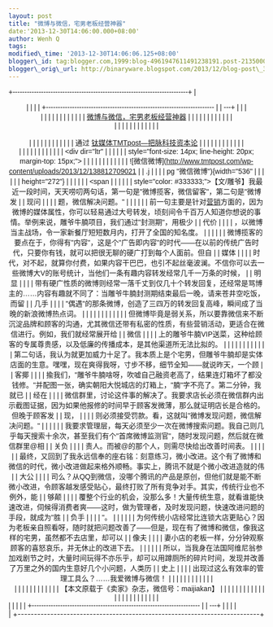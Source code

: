 ```yaml
--- 
layout: post 
title: "微博与微信，宅男老板经营神器" 
date:'2013-12-30T14:06:00.000+08:00' 
author: Wenh Q
tags:
modified\_time: '2013-12-30T14:06:06.125+08:00' 
blogger\_id: tag:blogger.com,1999:blog-4961947611491238191.post-2135000263187069654
blogger\_orig\_url: http://binaryware.blogspot.com/2013/12/blog-post\_30.html
---
```

<div dir="ltr">

<div class="gmail_quote">

<div style="font-family: Arial,sans-serif; width: 100%;">

+--------------------------------------------------------------------------+
| <div align="center">                                                     |
|                                                                          |
| +----------------------------------------------------------------------- |
| ---+                                                                     |
| | <div dir="ltr">                                                        |
|    |                                                                     |
| |                                                                        |
|    |                                                                     |
| | [微博与微信，宅男老板经营神器](http://www.tmtpost.com/86476.html)        | |
|                                                                          |
| |                                                                        |
|    |                                                                     |
| | </div>                                                                 |
|    |                                                                     |
| |                                                                        |
|    |                                                                     |
| | <div style="margin-top: 15px;">                                        |
|    |                                                                     |
| |                                                                        |
|    |                                                                     |
| | 通过 [钛媒体TMTpost—把脉科技资本论](http://www.tmtpost.com/)             | |
|                                                                          |
| |                                                                        |
|    |                                                                     |
| | </div>                                                                 |
|    |                                                                     |
| |                                                                        |
|    |                                                                     |
| | <div dir="ltr"                                                         |
|    |                                                                     |
| | style="font-size: 14px; line-height: 20px; margin-top: 15px;">         |
|    |                                                                     |
| |                                                                        |
|    |                                                                     |
| | ![微信微博](http://www.tmtpost.com/wp-content/uploads/2013/12/138812709021 |
| .j |                                                                     |
| | pg "微信微博"){width="536"                                               | |
|                                                                          |
| | height="272"}
                                                         |
|    |                                                                     |
| | <span                                                                  |
|    |                                                                     |
| | style="color: #333333;">【文/雕爷】我最近一段时间，天天唠叨两句话，第一句是"微博揽客，微信留客"，第二句是"微博发 |
| 现问 |                                                                   |
| | 题，微信解决问题。"</span>
                                              | |
|                                                                          |
| | 前一句主要是针对[营销](http://www.tmtpost.com/tag/%E8%90%A5%E9%94%80 "查看 营销 中的全部 |
| 文章 |                                                                   |
| | ")方面的，因为微博的媒体属性，你可以轻易通过大号转发，顷刻间令千百万人知道你想说的事情。举例来说，雕爷牛腩项目，我们通过"封测期"，用极少 |
| 代价 |                                                                   |
| | ，以微博当主战场，令一家新餐厅短短数月内，打开了全国的知名度。
          | |
|                                                                          |
| | 微博揽客的要点在于，你得有"内容"，这是个"广告即内容"的时代——在以前的传统广告时代，只要你有钱，就可以把很无聊的硬广打到每个人面前。但自 |
| 媒体 |                                                                   |
| | 时代，对不起，就算你付费，如果内容干巴巴，也引不起丝毫波澜。不信你可以去一些微博大V的账号统计，当他们一条有趣内容转发经常几千一万条的时候， |
| 明显 |                                                                   |
| | 带有硬广性质的微博则经常一落千丈到仅几十个转发回复，还经常是骂博主的……内容有趣就不同了：当雕爷牛腩封测期结束最后一晚，请来苍井空吃饭，而留 |
| 几手 |                                                                   |
| | "偶遇"的那条微博，创造了三四万的转发回复高峰，瞬间成了当晚的新浪微博热点词。
 | |
|                                                                          |
| |                                                                        |
|    |                                                                     |
| | 但微博毕竟是弱关系，所以要靠微信来不断沉淀品牌和顾客的沟通，尤其微信还带有私密的性质，有些营销活动，更适合在微信进行。例如，我们就经常展开给 |
| 微信 |                                                                   |
| | 上的雕爷牛腩VIP送菜，这种给顾客的专属尊贵感，以及低廉的传播成本，是其他渠道所无法比拟的。
 | |
|                                                                          |
| |                                                                        |
|    |                                                                     |
| | 第二句话，我认为就更加威力十足了。我本质上是个宅男，但雕爷牛腩却是实体店面的生意。嘿嘿，现在爽得我呀，寸步不移，细节全知——就说昨天，一个顾 |
| 客揶 |                                                                   |
| | 揄我们，"雕爷牛腩啥呀，吹嘘自己融资老高了，结果连灯箱坏了都没钱修。"并配图一张，确实朝阳大悦城店的灯箱上，"腩"字不亮了。第二分钟，我就已 |
| 经在 |                                                                   |
| | 微信群里，讨论这件事的解决了。我要求店长必须在微信群内出示截图证据，因为如果他报修的时间早于顾客发微薄，那么就证明店长是合格的。但晚于顾客发 |
| 现， |                                                                   |
| | 则必须接受罚款。看，这就叫"微博发现问题，微信解决问题。"
                | |
|                                                                          |
| | 我要求管理层，每天必须至少一次在微博搜索问题。我自己则几乎每天搜索十余次，甚至我们有个"首席微博监测官"，随时发现问题，然后就在微信群里@相 |
| 关负 |                                                                   |
| | 责人。而被@的那个人，则需尽快给出改善时间表。
                           | |
|                                                                          |
| | 最终，又回到了我永远信奉的座右铭：刻意练习，微小改进。这个有了微博和微信的时代，微小改进做起来格外顺畅。事实上，腾讯不就是个微小改进造就的伟 |
| 大公 |                                                                   |
| | 司么？从QQ到微信，没哪个腾讯的产品是原创，但他们就是能不断微小改进，令顾客越发感受贴心，最终打败了所有竞争对手。其实，传统行业也不例外，能 |
| 够颠 |                                                                   |
| | 覆整个行业的机会，没那么多！大量传统生意，就看谁能快速改进，伺候得消费者爽——这时，做为管理者，及时发现问题，快速改进问题的手段，就成为"胜 |
| 负手 |                                                                   |
| | "。
                                                                    |
|   |                                                                      |
| | 为何传统小店经常比连锁大店更贴心？因为老板亲自照看呀，随时就把问题改善了——但是，现在有了微博和微信，像我这样的宅男，虽然都不去店里，却可以 |
| 像夫 |                                                                   |
| | 妻小店的老板一样，分分钟观察顾客的喜怒哀乐，并无休止的改进下去。
        | |
|                                                                          |
| | 所以，当我身在法国阿维尼翁参加戏剧节之时，大量时间玩得不亦乐乎，却可以用蹲厕所的碎片时间，发现并改善了万里之外的国内生意好几个小问题，人类历 |
| 史上 |                                                                   |
| | 出现过这么有效率的管理工具么？……我爱微博与微信！
                        | |
|                                                                          |
| | 
                                                                      |
|    |                                                                     |
| | <div style="text-align: right;">                                       |
|    |                                                                     |
| |                                                                        |
|    |                                                                     |
| | 【本文原载于《卖家》杂志，微信号：maijiakan】                            | |
|                                                                          |
| |                                                                        |
|    |                                                                     |
| | </div>                                                                 |
|    |                                                                     |
| |                                                                        |
|    |                                                                     |
| | </div>                                                                 |
|    |                                                                     |
| +----------------------------------------------------------------------- |
| ---+                                                                     |
|                                                                          |
| </div>                                                                   |
+--------------------------------------------------------------------------+

</div>

</div>




</div>
